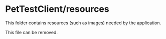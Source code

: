 # PetTestClient/resources

This folder contains resources (such as images) needed by the application. 

This file can be removed.
